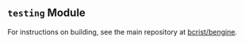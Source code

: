 ## `testing` Module
For instructions on building, see the main repository at
[bcrist/bengine](https://github.com/bcrist/bengine).

